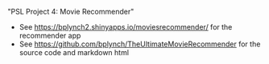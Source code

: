 "PSL Project 4: Movie Recommender"
* See https://bplynch2.shinyapps.io/moviesrecommender/ for the recommender app
* See https://github.com/bplynch/TheUltimateMovieRecommender for the source code and markdown html
